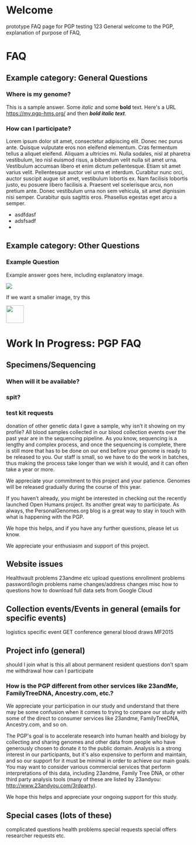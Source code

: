# Welcome
prototype FAQ page for PGP
testing 123
General welcome to the PGP, explanation of purpose of FAQ, 

# FAQ
## Example category: General Questions

### Where is my genome?
This is a sample answer. Some *italic* and some **bold** text. Here's a URL https://my.pgp-hms.org/ and then ***bold italic text***.

### How can I participate?
Lorem ipsum dolor sit amet, consectetur adipiscing elit. Donec nec purus ante. Quisque vulputate eros non eleifend elementum. Cras fermentum tellus a aliquet eleifend. Aliquam a ultricies mi. Nulla sodales, nisl at pharetra vestibulum, leo nisl euismod risus, a bibendum velit nulla sit amet urna. Vestibulum accumsan libero et enim dictum pellentesque. Etiam sit amet varius velit. Pellentesque auctor vel urna et interdum. Curabitur nunc orci, auctor suscipit augue sit amet, vestibulum lobortis ex. Nam facilisis lobortis justo, eu posuere libero facilisis a. Praesent vel scelerisque arcu, non pretium ante. Donec vestibulum urna non sem vehicula, sit amet dignissim nisi semper. Curabitur quis sagittis eros. Phasellus egestas eget arcu a semper.

* asdfdasf
* adsfsadf
* 

## Example category: Other Questions

### Example Question
Example answer goes here, including explanatory image.

![](https://avatars1.githubusercontent.com/u/13664642?v=3&s=460)

If we want a smaller image, try this

<img src="https://avatars1.githubusercontent.com/u/13664642?v=3&s=460" width="48">

# Work In Progress: PGP FAQ

## Specimens/Sequencing
### When will it be available? 
### spit?
### test kit requests
donation of other genetic data
I gave a sample, why isn’t it showing on my profile?
All blood samples collected in our blood collection events over the past year are in the sequencing pipeline. As you know, sequencing is a lengthy and complex process, and once the sequencing is complete, there is still more that has to be done on our end before your genome is ready to be released to you. Our staff is small, so we have to do the work in batches, thus making the process take longer than we wish it would, and it can often take a year or more.   

We appreciate your commitment to this project and your patience. Genomes will be released gradually during the course of this year. 

If you haven’t already, you might be interested in checking out the recently launched Open Humans project. Its another great way to participate. As always, the PersonalGenomes.org blog is a great way to stay in touch with what is happening with the PGP. 

We hope this helps, and if you have any further questions, please let us know. 

We appreciate your enthusiasm and support of this project. 

## Website issues
Healthvault problems
23andme etc upload questions
enrollment problems
password/login problems
name changes/address changes
misc how to questions
how to download full data sets from Google Cloud

## Collection events/Events in general (emails for specific events)
logistics specific event
GET conference general
blood draws
MF2015

## Project info (general)
should I join
what is this all about
permanent resident questions
don’t spam me
withdrawal
how can I participate

### How is the PGP different from other services like 23andMe, FamilyTreeDNA, Ancestry.com, etc.?
We appreciate your participation in our study and understand that there may be some confusion when it comes to trying to compare our study with some of the direct to consumer services like 23andme, FamilyTreeDNA, Ancestry.com, and so on. 

The PGP's goal is to accelerate research into human health and biology by collecting and sharing genomes and other data from people who have generously chosen to donate it to the public domain. Analysis is a strong interest in our participants, but it's also expensive to perform and maintain, and so our support for it must be minimal in order to achieve our main goals. You may want to consider various commercial services that perform interpretations of this data, including 23andme, Family Tree DNA, or other third party analysis tools (many of these are listed by 23andyou: http://www.23andyou.com/3rdparty).

We hope this helps and appreciate your ongoing support for this study.


## Special cases (lots of these)	
complicated questions
health problems
special requests
special offers
researcher requests
etc. 
